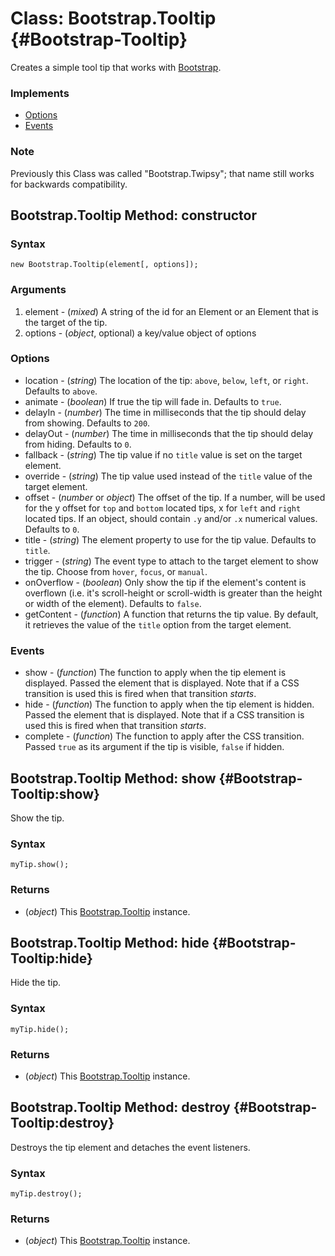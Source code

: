 Class: Bootstrap.Tooltip {#Bootstrap-Tooltip}
=============================

Creates a simple tool tip that works with [Bootstrap](http://anutron.github.com/mootools-bootstrap/#tooltip).

### Implements

- [Options][]
- [Events][]

### Note

Previously this Class was called "Bootstrap.Twipsy"; that name still works for backwards compatibility.

Bootstrap.Tooltip Method: constructor
-----------------------------

### Syntax

	new Bootstrap.Tooltip(element[, options]);

### Arguments

1. element - (*mixed*) A string of the id for an Element or an Element that is the target of the tip.
2. options - (*object*, optional) a key/value object of options

### Options

* location - (*string*) The location of the tip: `above`, `below`, `left`, or `right`. Defaults to `above`.
* animate - (*boolean*) If true the tip will fade in. Defaults to `true`.
* delayIn - (*number*) The time in milliseconds that the tip should delay from showing. Defaults to `200`.
* delayOut - (*number*) The time in milliseconds that the tip should delay from hiding. Defaults to `0`.
* fallback - (*string*) The tip value if no `title` value is set on the target element.
* override - (*string*) The tip value used instead of the `title` value of the target element.
* offset - (*number* or *object*) The offset of the tip. If a number, will be used for the y offset for `top` and `bottom` located tips, x for `left` and `right` located tips. If an object, should contain `.y` and/or `.x` numerical values. Defaults to `0`.
* title - (*string*) The element property to use for the tip value. Defaults to `title`.
* trigger - (*string*) The event type to attach to the target element to show the tip. Choose from `hover`, `focus`, or `manual`.
* onOverflow - (*boolean*) Only show the tip if the element's content is overflown (i.e. it's scroll-height or scroll-width is greater than the height or width of the element). Defaults to `false`.
* getContent - (*function*) A function that returns the tip value. By default, it retrieves the value of the `title` option from the target element.

### Events

* show - (*function*) The function to apply when the tip element is displayed. Passed the element that is displayed. Note that if a CSS transition is used this is fired when that transition *starts*.
* hide - (*function*) The function to apply when the tip element is hidden. Passed the element that is displayed. Note that if a CSS transition is used this is fired when that transition *starts*.
* complete -  (*function*) The function to apply after the CSS transition. Passed `true` as its argument if the tip is visible, `false` if hidden.

Bootstrap.Tooltip Method: show {#Bootstrap-Tooltip:show}
------------------------------------------------

Show the tip.

### Syntax

	myTip.show();

### Returns

* (*object*) This [Bootstrap.Tooltip][] instance.

Bootstrap.Tooltip Method: hide {#Bootstrap-Tooltip:hide}
------------------------------------------------

Hide the tip.

### Syntax

	myTip.hide();

### Returns

* (*object*) This [Bootstrap.Tooltip][] instance.

Bootstrap.Tooltip Method: destroy {#Bootstrap-Tooltip:destroy}
------------------------------------------------

Destroys the tip element and detaches the event listeners.

### Syntax

	myTip.destroy();

### Returns

* (*object*) This [Bootstrap.Tooltip][] instance.

[Bootstrap.Tooltip]: #Bootstrap-Tooltip
[Options]: http;//mootools.net/core/Class/Class.Extras#Options
[Events]: http;//mootools.net/core/Class/Class.Extras#Events
